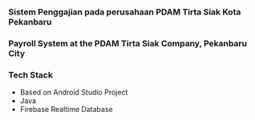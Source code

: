 
### Sistem Penggajian pada perusahaan PDAM Tirta Siak Kota Pekanbaru

### Payroll System at the PDAM Tirta Siak Company, Pekanbaru City


### Tech Stack

- Based on Android Studio Project
- Java
- Firebase Realtime Database
